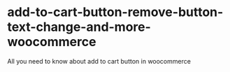 # add-to-cart-button-remove-button-text-change-and-more-woocommerce
All you need to know about add to cart button in woocommerce
